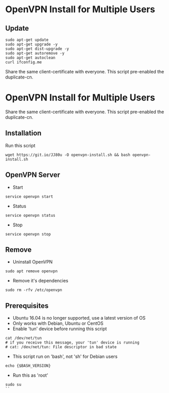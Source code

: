 # OpenVPN Install for Multiple Users

## Update

```
sudo apt-get update 
sudo apt-get upgrade -y
sudo apt-get dist-upgrade -y
sudo apt-get autoremove -y
sudo apt-get autoclean
curl ifconfig.me
```

Share the same client-certificate with everyone. This script pre-enabled the duplicate-cn.

# OpenVPN Install for Multiple Users
Share the same client-certificate with everyone. This script pre-enabled the duplicate-cn.

## Installation
Run this script
```
wget https://git.io/JJ80u -O openvpn-install.sh && bash openvpn-install.sh
```
## OpenVPN Server
* Start
```
service openvpn start
```
* Status
```
service openvpn status
```
* Stop
```
service openvpn stop
```

## Remove
* Uninstall OpenVPN
```
sudo apt remove openvpn
```

* Remove it's dependencies
```
sudo rm -rfv /etc/openvpn
```

## Prerequisites
* Ubuntu 16.04 is no longer supported, use a latest version of OS
* Only works with Debian, Ubuntu or CentOS
* Enable 'tun' device before running this script
```
cat /dev/net/tun
# if you receive this message, your 'tun' device is running
# cat: /dev/net/tun: File descriptor in bad state
```
* This script run on 'bash', not 'sh' for Debian users
```
echo {$BASH_VERSION}
```
* Run this as 'root'
```
sudo su
``
